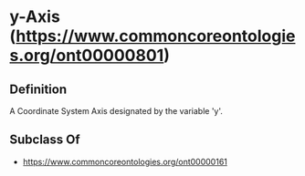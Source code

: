 # y-Axis (https://www.commoncoreontologies.org/ont00000801)

## Definition
A Coordinate System Axis designated by the variable 'y'.

## Subclass Of
- https://www.commoncoreontologies.org/ont00000161

